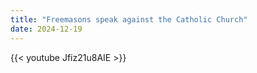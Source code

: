 ```yaml
---
title: "Freemasons speak against the Catholic Church"
date: 2024-12-19
---
```


{{< youtube Jfiz21u8AIE >}}

